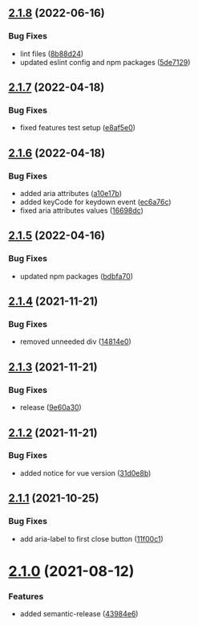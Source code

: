 ## [2.1.8](https://github.com/kouts/vue-modal/compare/v2.1.7...v2.1.8) (2022-06-16)


### Bug Fixes

* lint files ([8b88d24](https://github.com/kouts/vue-modal/commit/8b88d2402ae568748425603d86ec62715974112e))
* updated eslint config and npm packages ([5de7129](https://github.com/kouts/vue-modal/commit/5de71294680d9fbcd93ccae50e8bb7095244b19b))

## [2.1.7](https://github.com/kouts/vue-modal/compare/v2.1.6...v2.1.7) (2022-04-18)


### Bug Fixes

* fixed features test setup ([e8af5e0](https://github.com/kouts/vue-modal/commit/e8af5e0f2602c54b4e3449d1727acf6ae49af745))

## [2.1.6](https://github.com/kouts/vue-modal/compare/v2.1.5...v2.1.6) (2022-04-18)


### Bug Fixes

* added aria attributes ([a10e17b](https://github.com/kouts/vue-modal/commit/a10e17b4d15168f6782f473b239a7e0c107eca25))
* added keyCode for keydown event ([ec6a76c](https://github.com/kouts/vue-modal/commit/ec6a76ca74fd31ee80926714cf54f54fb4e1d305))
* fixed aria attributes values ([16698dc](https://github.com/kouts/vue-modal/commit/16698dc0546f52a21a291374aec151ab34a2579d))

## [2.1.5](https://github.com/kouts/vue-modal/compare/v2.1.4...v2.1.5) (2022-04-16)


### Bug Fixes

* updated npm packages ([bdbfa70](https://github.com/kouts/vue-modal/commit/bdbfa7071f5c78b2fdf8d85fd5651f23968fb4a9))

## [2.1.4](https://github.com/kouts/vue-modal/compare/v2.1.3...v2.1.4) (2021-11-21)


### Bug Fixes

* removed unneeded div ([14814e0](https://github.com/kouts/vue-modal/commit/14814e06482d754cd99e4c0743e85b94bb61387d))

## [2.1.3](https://github.com/kouts/vue-modal/compare/v2.1.2...v2.1.3) (2021-11-21)


### Bug Fixes

* release ([9e60a30](https://github.com/kouts/vue-modal/commit/9e60a30d2c655c08590319347a46db1d246bf17f))

## [2.1.2](https://github.com/kouts/vue-modal/compare/v2.1.1...v2.1.2) (2021-11-21)


### Bug Fixes

* added notice for vue version ([31d0e8b](https://github.com/kouts/vue-modal/commit/31d0e8bb8721596913978bdf724a60ad8668452e))

## [2.1.1](https://github.com/kouts/vue-modal/compare/v2.1.0...v2.1.1) (2021-10-25)


### Bug Fixes

* add aria-label to first close button ([11f00c1](https://github.com/kouts/vue-modal/commit/11f00c1f0f1c5302d8078d3e42292f74330a2451))

# [2.1.0](https://github.com/kouts/vue-modal/compare/v2.0.10...v2.1.0) (2021-08-12)


### Features

* added semantic-release ([43984e6](https://github.com/kouts/vue-modal/commit/43984e63a3a209f26b66262d16c4d8d2385813d9))
